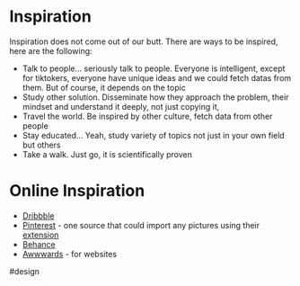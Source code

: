 # Inspiration
Inspiration does not come out of our butt. There are ways to be inspired, here are the following:

- Talk to people... seriously talk to people. Everyone is intelligent, except for tiktokers, everyone have unique ideas and we could fetch datas from them. But of course, it depends on the topic
- Study other solution. Disseminate how they approach the problem, their mindset and understand it deeply, not just copying it,
- Travel the world. Be inspired by other culture, fetch data from other people
- Stay educated... Yeah, study variety of topics not just in your own field but others
- Take a walk. Just go, it is scientifically proven

# Online Inspiration
- [Dribbble](https://dribbble.com/)
- [Pinterest](https://www.pinterest.com/) - one source that could import any pictures using their [extension](https://chrome.google.com/webstore/detail/pinterest-save-button/gpdjojdkbbmdfjfahjcgigfpmkopogic?hl=en)
- [Behance](https://www.behance.net/) 
- [Awwwards](https://www.awwwards.com/) - for websites

#design 